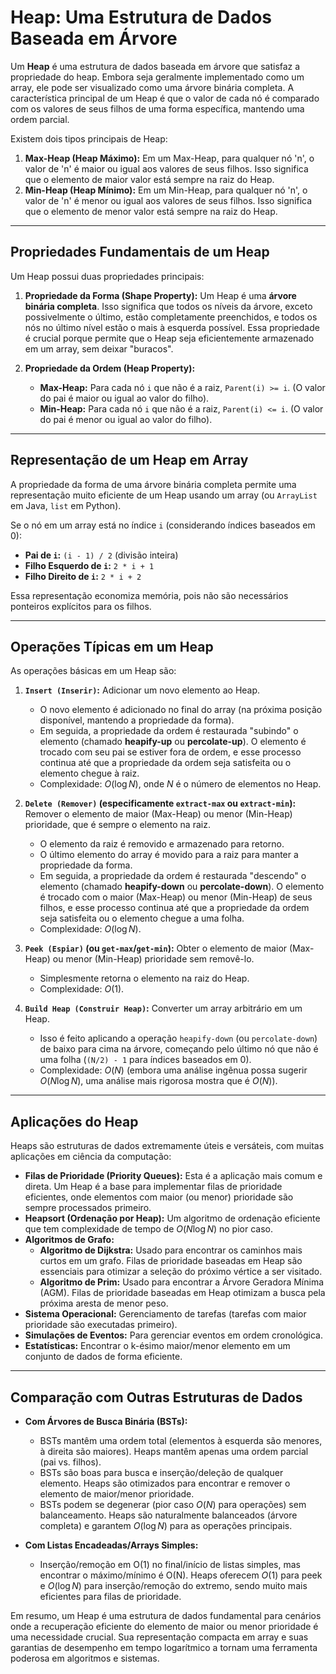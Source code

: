 # Heap: Uma Estrutura de Dados Baseada em Árvore

Um **Heap** é uma estrutura de dados baseada em árvore que satisfaz a propriedade do heap. Embora seja geralmente implementado como um array, ele pode ser visualizado como uma árvore binária completa. A característica principal de um Heap é que o valor de cada nó é comparado com os valores de seus filhos de uma forma específica, mantendo uma ordem parcial.

Existem dois tipos principais de Heap:

1.  **Max-Heap (Heap Máximo):** Em um Max-Heap, para qualquer nó 'n', o valor de 'n' é maior ou igual aos valores de seus filhos. Isso significa que o elemento de maior valor está sempre na raiz do Heap.
2.  **Min-Heap (Heap Mínimo):** Em um Min-Heap, para qualquer nó 'n', o valor de 'n' é menor ou igual aos valores de seus filhos. Isso significa que o elemento de menor valor está sempre na raiz do Heap.

---

## Propriedades Fundamentais de um Heap

Um Heap possui duas propriedades principais:

1.  **Propriedade da Forma (Shape Property):** Um Heap é uma **árvore binária completa**. Isso significa que todos os níveis da árvore, exceto possivelmente o último, estão completamente preenchidos, e todos os nós no último nível estão o mais à esquerda possível. Essa propriedade é crucial porque permite que o Heap seja eficientemente armazenado em um array, sem deixar "buracos".

2.  **Propriedade da Ordem (Heap Property):**
    * **Max-Heap:** Para cada nó `i` que não é a raiz, `Parent(i) >= i`. (O valor do pai é maior ou igual ao valor do filho).
    * **Min-Heap:** Para cada nó `i` que não é a raiz, `Parent(i) <= i`. (O valor do pai é menor ou igual ao valor do filho).

---

## Representação de um Heap em Array

A propriedade da forma de uma árvore binária completa permite uma representação muito eficiente de um Heap usando um array (ou `ArrayList` em Java, `list` em Python).

Se o nó em um array está no índice `i` (considerando índices baseados em 0):

* **Pai de `i`:** `(i - 1) / 2` (divisão inteira)
* **Filho Esquerdo de `i`:** `2 * i + 1`
* **Filho Direito de `i`:** `2 * i + 2`

Essa representação economiza memória, pois não são necessários ponteiros explícitos para os filhos.

---

## Operações Típicas em um Heap

As operações básicas em um Heap são:

1.  **`Insert (Inserir)`:** Adicionar um novo elemento ao Heap.
    * O novo elemento é adicionado no final do array (na próxima posição disponível, mantendo a propriedade da forma).
    * Em seguida, a propriedade da ordem é restaurada "subindo" o elemento (chamado **heapify-up** ou **percolate-up**). O elemento é trocado com seu pai se estiver fora de ordem, e esse processo continua até que a propriedade da ordem seja satisfeita ou o elemento chegue à raiz.
    * Complexidade: $O(\log N)$, onde $N$ é o número de elementos no Heap.

2.  **`Delete (Remover)` (especificamente `extract-max` ou `extract-min`):** Remover o elemento de maior (Max-Heap) ou menor (Min-Heap) prioridade, que é sempre o elemento na raiz.
    * O elemento da raiz é removido e armazenado para retorno.
    * O último elemento do array é movido para a raiz para manter a propriedade da forma.
    * Em seguida, a propriedade da ordem é restaurada "descendo" o elemento (chamado **heapify-down** ou **percolate-down**). O elemento é trocado com o maior (Max-Heap) ou menor (Min-Heap) de seus filhos, e esse processo continua até que a propriedade da ordem seja satisfeita ou o elemento chegue a uma folha.
    * Complexidade: $O(\log N)$.

3.  **`Peek (Espiar)` (ou `get-max`/`get-min`):** Obter o elemento de maior (Max-Heap) ou menor (Min-Heap) prioridade sem removê-lo.
    * Simplesmente retorna o elemento na raiz do Heap.
    * Complexidade: $O(1)$.

4.  **`Build Heap (Construir Heap)`:** Converter um array arbitrário em um Heap.
    * Isso é feito aplicando a operação `heapify-down` (ou `percolate-down`) de baixo para cima na árvore, começando pelo último nó que não é uma folha (`(N/2) - 1` para índices baseados em 0).
    * Complexidade: $O(N)$ (embora uma análise ingênua possa sugerir $O(N \log N)$, uma análise mais rigorosa mostra que é $O(N)$).

---

## Aplicações do Heap

Heaps são estruturas de dados extremamente úteis e versáteis, com muitas aplicações em ciência da computação:

* **Filas de Prioridade (Priority Queues):** Esta é a aplicação mais comum e direta. Um Heap é a base para implementar filas de prioridade eficientes, onde elementos com maior (ou menor) prioridade são sempre processados primeiro.
* **Heapsort (Ordenação por Heap):** Um algoritmo de ordenação eficiente que tem complexidade de tempo de $O(N \log N)$ no pior caso.
* **Algoritmos de Grafo:**
    * **Algoritmo de Dijkstra:** Usado para encontrar os caminhos mais curtos em um grafo. Filas de prioridade baseadas em Heap são essenciais para otimizar a seleção do próximo vértice a ser visitado.
    * **Algoritmo de Prim:** Usado para encontrar a Árvore Geradora Mínima (AGM). Filas de prioridade baseadas em Heap otimizam a busca pela próxima aresta de menor peso.
* **Sistema Operacional:** Gerenciamento de tarefas (tarefas com maior prioridade são executadas primeiro).
* **Simulações de Eventos:** Para gerenciar eventos em ordem cronológica.
* **Estatísticas:** Encontrar o k-ésimo maior/menor elemento em um conjunto de dados de forma eficiente.

---

## Comparação com Outras Estruturas de Dados

* **Com Árvores de Busca Binária (BSTs):**
    * BSTs mantêm uma ordem total (elementos à esquerda são menores, à direita são maiores). Heaps mantêm apenas uma ordem parcial (pai vs. filhos).
    * BSTs são boas para busca e inserção/deleção de qualquer elemento. Heaps são otimizados para encontrar e remover o elemento de maior/menor prioridade.
    * BSTs podem se degenerar (pior caso $O(N)$ para operações) sem balanceamento. Heaps são naturalmente balanceados (árvore completa) e garantem $O(\log N)$ para as operações principais.

* **Com Listas Encadeadas/Arrays Simples:**
    * Inserção/remoção em O(1) no final/início de listas simples, mas encontrar o máximo/mínimo é O(N). Heaps oferecem $O(1)$ para peek e $O(\log N)$ para inserção/remoção do extremo, sendo muito mais eficientes para filas de prioridade.

Em resumo, um Heap é uma estrutura de dados fundamental para cenários onde a recuperação eficiente do elemento de maior ou menor prioridade é uma necessidade crucial. Sua representação compacta em array e suas garantias de desempenho em tempo logarítmico a tornam uma ferramenta poderosa em algoritmos e sistemas.